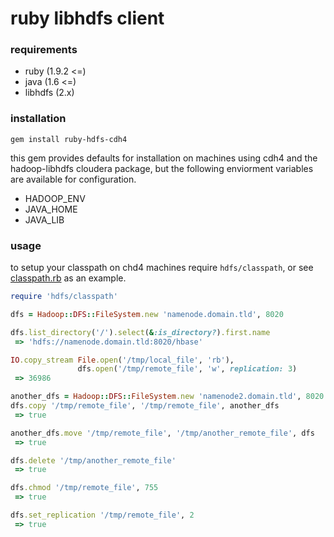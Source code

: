 # ruby libhdfs client

### requirements
  - ruby    (1.9.2 <=)
  - java    (1.6 <=)
  - libhdfs (2.x)

### installation
```
gem install ruby-hdfs-cdh4
```

this gem provides defaults for installation on machines using cdh4 and the hadoop-libhdfs cloudera package, but the following enviorment variables are available for configuration.

  - HADOOP_ENV
  - JAVA_HOME
  - JAVA_LIB

### usage
to setup your classpath on chd4 machines require `hdfs/classpath`, or see [classpath.rb](https://github.com/dallasmarlow/ruby-hdfs-cdh4/blob/master/lib/hdfs/classpath.rb) as an example.

```ruby
require 'hdfs/classpath'

dfs = Hadoop::DFS::FileSystem.new 'namenode.domain.tld', 8020

dfs.list_directory('/').select(&:is_directory?).first.name
 => 'hdfs://namenode.domain.tld:8020/hbase'

IO.copy_stream File.open('/tmp/local_file', 'rb'),
               dfs.open('/tmp/remote_file', 'w', replication: 3)
 => 36986

another_dfs = Hadoop::DFS::FileSystem.new 'namenode2.domain.tld', 8020
dfs.copy '/tmp/remote_file', '/tmp/remote_file', another_dfs
 => true

another_dfs.move '/tmp/remote_file', '/tmp/another_remote_file', dfs
 => true

dfs.delete '/tmp/another_remote_file'
 => true

dfs.chmod '/tmp/remote_file', 755
 => true

dfs.set_replication '/tmp/remote_file', 2
 => true
```
